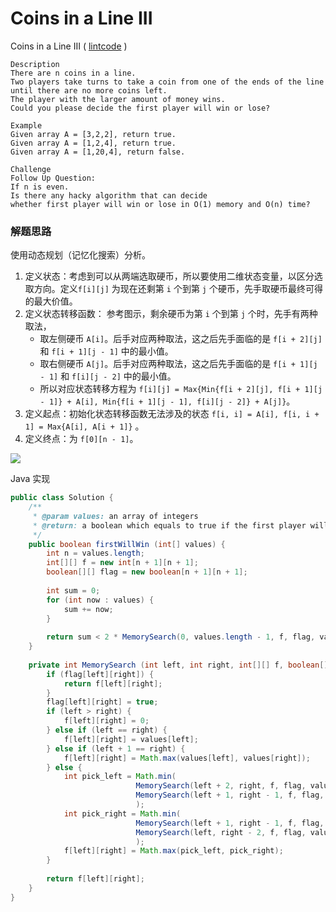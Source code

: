 # Coins in a Line III

Coins in a Line III ( [lintcode](http://www.lintcode.com/en/problem/coins-in-a-line-iii/) )

```
Description
There are n coins in a line. 
Two players take turns to take a coin from one of the ends of the line 
until there are no more coins left. 
The player with the larger amount of money wins.
Could you please decide the first player will win or lose?

Example
Given array A = [3,2,2], return true.
Given array A = [1,2,4], return true.
Given array A = [1,20,4], return false.

Challenge 
Follow Up Question:
If n is even. 
Is there any hacky algorithm that can decide 
whether first player will win or lose in O(1) memory and O(n) time?
```

### 解题思路

使用动态规划（记忆化搜索）分析。

1. 定义状态：考虑到可以从两端选取硬币，所以要使用二维状态变量，以区分选取方向。定义`f[i][j]` 为现在还剩第 `i` 个到第 `j` 个硬币，先手取硬币最终可得的最大价值。
2. 定义状态转移函数： 参考图示，剩余硬币为第 `i` 个到第 `j` 个时，先手有两种取法，
   - 取左侧硬币 `A[i]`。后手对应两种取法，这之后先手面临的是 `f[i + 2][j]` 和 `f[i + 1][j - 1]` 中的最小值。
   - 取右侧硬币 `A[j]`。后手对应两种取法，这之后先手面临的是 `f[i + 1][j - 1]` 和 `f[i][j - 2]` 中的最小值。
   - 所以对应状态转移方程为 `f[i][j] = Max{Min{f[i + 2][j], f[i + 1][j - 1]} + A[i], Min{f[i + 1][j - 1], f[i][j - 2]} + A[j]}`。
3. 定义起点：初始化状态转移函数无法涉及的状态 `f[i, i] = A[i], f[i, i + 1] = Max{A[i], A[i + 1]}` 。
4. 定义终点：为 `f[0][n - 1]`。

![](http://ww2.sinaimg.cn/mw690/600e6311jw1f9cmxsxuklj20go0angmp.jpg)

Java 实现

```java
public class Solution {
    /**
     * @param values: an array of integers
     * @return: a boolean which equals to true if the first player will win
     */
    public boolean firstWillWin (int[] values) {
        int n = values.length;
        int[][] f = new int[n + 1][n + 1];
        boolean[][] flag = new boolean[n + 1][n + 1];
        
        int sum = 0;
        for (int now : values) {
            sum += now;
        }
        
        return sum < 2 * MemorySearch(0, values.length - 1, f, flag, values);
    }
    
    private int MemorySearch (int left, int right, int[][] f, boolean[][] flag, int[] values) {
        if (flag[left][right]) {
            return f[left][right];
        }
        flag[left][right] = true;
        if (left > right) {
            f[left][right] = 0;
        } else if (left == right) {
            f[left][right] = values[left];
        } else if (left + 1 == right) {
            f[left][right] = Math.max(values[left], values[right]);
        } else {
            int pick_left = Math.min(
                            MemorySearch(left + 2, right, f, flag, values),
                            MemorySearch(left + 1, right - 1, f, flag, values) + values[left]
                            );
            int pick_right = Math.min(
                            MemorySearch(left + 1, right - 1, f, flag, values),
                            MemorySearch(left, right - 2, f, flag, values) + values[right]
                            );
            f[left][right] = Math.max(pick_left, pick_right);
        }
        
        return f[left][right];
    }
}
```

